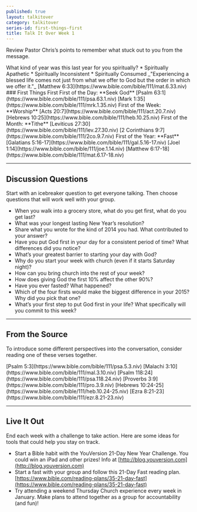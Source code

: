 ```yaml
---
published: true
layout: talkitover
category: talkitover
series-id: first-things-first
title: Talk It Over Week 1
---
```


<p class="lead">Review Pastor Chris’s points to remember what stuck out to you from the message.</p>
What kind of year was this last year for you spiritually?  
* Spiritually Apathetic  
* Spiritually Inconsistent  
* Spiritually Consumed  
_"Experiencing a blessed life comes not just from what we offer to God but the order in which we offer it."_  
[Matthew 6:33](https://www.bible.com/bible/111/mat.6.33.niv)  
### First Things First  
First of the Day: **Seek God**  
[Psalm 63:1](https://www.bible.com/bible/111/psa.63.1.niv)  
[Mark 1:35](https://www.bible.com/bible/111/mrk.1.35.niv)  
First of the Week: **Worship**  
[Acts 20:7](https://www.bible.com/bible/111/act.20.7.niv)  
[Hebrews 10:25](https://www.bible.com/bible/111/heb.10.25.niv)  
First of the Month: **Tithe**  
[Leviticus 27:30](https://www.bible.com/bible/111/lev.27.30.niv)  
[2 Corinthians 9:7](https://www.bible.com/bible/111/2co.9.7.niv)  
First of the Year: **Fast**  
[Galatians 5:16-17](https://www.bible.com/bible/111/gal.5.16-17.niv)  
[Joel 1:14](https://www.bible.com/bible/111/joe.1.14.niv)  
[Matthew 6:17-18](https://www.bible.com/bible/111/mat.6.17-18.niv)

* * *

## Discussion Questions
<p class="lead">Start with an icebreaker question to get everyone talking. Then choose questions that will work well with your group.</p>

* When you walk into a grocery store, what do you get first, what do you get last?
* What was your longest lasting New Year’s resolution?
* Share what you wrote for the kind of 2014 you had. What contributed to your answer?
* Have you put God first in your day for a consistent period of time? What differences did you notice?
* What’s your greatest barrier to starting your day with God?
* Why do you start your week with church (even if it starts Saturday night)?
* How can you bring church into the rest of your week?
* How does giving God the first 10% affect the other 90%?
* Have you ever fasted? What happened?
* Which of the four firsts would make the biggest difference in your 2015? Why did you pick that one?
* What’s your first step to put God first in your life? What specifically will you commit to this week?

* * *

## From the Source
<p class="lead">To introduce some different perspectives into the conversation, consider reading one of these verses together.</p>
[Psalm 5:3](https://www.bible.com/bible/111/psa.5.3.niv)  
[Malachi 3:10](https://www.bible.com/bible/111/mal.3.10.niv)  
[Psalm 118:24](https://www.bible.com/bible/111/psa.118.24.niv)  
[Proverbs 3:9](https://www.bible.com/bible/111/pro.3.9.niv)  
[Hebrews 10:24-25](https://www.bible.com/bible/111/heb.10.24-25.niv)  
[Ezra 8:21-23](https://www.bible.com/bible/111/ezr.8.21-23.niv)

* * *

## Live It Out
<p class="lead">End each week with a challenge to take action. Here are some ideas for tools that could help you stay on track.</p>

* Start a Bible habit with the YouVersion 21-Day New Year Challenge. You could win an iPad and other prizes! Info at [http://blog.youversion.com](http://blog.youversion.com)
* Start a fast with your group and follow this 21-Day Fast reading plan. [https://www.bible.com/reading-plans/35-21-day-fast](https://www.bible.com/reading-plans/35-21-day-fast)
* Try attending a weekend Thursday Church experience every week in January. Make plans to attend together as a group for accountability (and fun)!
